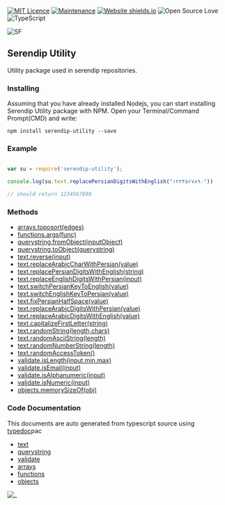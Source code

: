 
[![MIT Licence](https://badges.frapsoft.com/os/mit/mit.svg?v=103)](https://opensource.org/licenses/mit-license.php)
[![Maintenance](https://img.shields.io/badge/Maintained%3F-yes-green.svg)](https://GitHub.com/m-esm/serendip/graphs/commit-activity)
[![Website shields.io](https://img.shields.io/website-up-down-green-red/http/shields.io.svg)](https://serendip.agency/)
![Open Source Love](https://badges.frapsoft.com/os/v1/open-source.png?v=103)
![TypeScript](https://badges.frapsoft.com/typescript/love/typescript.svg?v=101)


![SF](https://raw.githubusercontent.com/serendip-agency/serendip-utility/master/readme_icon.png " ")

## Serendip Utility
Utility package used in serendip repositories.

### Installing
Assuming that you have already installed Nodejs, you can start installing Serendip Utility package with NPM.
Open your Terminal/Command Prompt(CMD) and write:

```
npm install serendip-utility --save
```

### Example

```javascript

var su = require('serendip-utility');

console.log(su.text.replacePersianDigitsWithEnglish("۱۲۳۴۵۶۷۸۹۰"))

// should return 1234567890

```

### Methods
 * [arrays.toposort(edges)](doc/classes/utility.arrays.md#toposort)
 * [functions.args(func)](doc/classes/utility.functions.md#args)
 * [querystring.fromObject(inputObject)](doc/classes/utility.querystring.md#fromobject)
 * [querystring.toObject(querystring)](doc/classes/utility.querystring.md#toobject)
 * [text.reverse(input)](doc/classes/utility.text.md#reverse)
 * [text.replaceArabicCharWithPersian(value)](doc/classes/utility.text.md#replacearabiccharwithpersian)
 * [text.replacePersianDigitsWithEnglish(string)](doc/classes/utility.text.md#replacepersiandigitswithenglish)
 * [text.replaceEnglishDigitsWithPersian(input)](doc/classes/utility.text.md#replaceenglishdigitswithpersian)
 * [text.switchPersianKeyToEnglish(value)](doc/classes/utility.text.md#switchpersiankeytoenglish)
 * [text.switchEnglishKeyToPersian(value)](doc/classes/utility.text.md#switchenglishkeytopersian)
 * [text.fixPersianHalfSpace(value)](doc/classes/utility.text.md#fixpersianhalfspace)
 * [text.replaceArabicDigitsWithPersian(value)](doc/classes/utility.text.md#replacearabicdigitswithpersian)
 * [text.replaceArabicDigitsWithEnglish(value)](doc/classes/utility.text.md#replacearabicdigitswithenglish)
 * [text.capitalizeFirstLetter(string)](doc/classes/utility.text.md#capitalizefirstletter)
 * [text.randomString(length,chars)](doc/classes/utility.text.md#randomstring)
 * [text.randomAsciiString(length)](doc/classes/utility.text.md#randomasciistring)
 * [text.randomNumberString(length)](doc/classes/utility.text.md#randomnumberstring)
 * [text.randomAccessToken()](doc/classes/utility.text.md#randomaccesstoken)
 * [validate.isLength(input,min,max)](doc/classes/utility.validate.md#islength)
 * [validate.isEmail(input)](doc/classes/utility.validate.md#isemail)
 * [validate.isAlphanumeric(input)](doc/classes/utility.validate.md#isalphanumeric)
 * [validate.isNumeric(input)](doc/classes/utility.validate.md#isnumeric)
 * [objects.memorySizeOf(obj)](doc/classes/utility.objects.md#memorysizeof)




### Code Documentation
This documents are auto generated from typescript source using [typedoc](https://github.com/TypeStrong/typedoc)pac
* [text](doc/classes/utility.text.md#methods)
* [querystring](doc/classes/utility.querystring.md#methods)
* [validate](doc/classes/utility.validate.md#methods)
* [arrays](doc/classes/utility.arrays.md#methods)
* [functions](doc/classes/utility.functions.md#methods)
* [objects](doc/classes/utility.objects.md#methods)


![_](https://serendip.agency/assets/svg/about/about-7.svg "")
 
